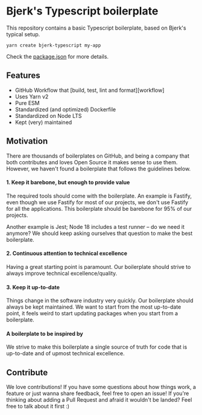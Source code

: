 # Bjerk's Typescript boilerplate

This repository contains a basic Typescript boilerplate, based on Bjerk's
typical setup.

```shell
yarn create bjerk-typescript my-app
```

Check the [package.json] for more details.

[package.json]:
  https://github.com/bjerkio/create-bjerk-typescript/blob/main/package.json

## Features

- GitHub Workflow that [build, test, lint and format][workflow]
- Uses Yarn v2
- Pure ESM
- Standardized (and optimized) Dockerfile
- Standardized on Node LTS
- Kept (very) maintained

## Motivation

There are thousands of boilerplates on GitHub, and being a company that both
contributes and loves Open Source it makes sense to use them. However, we
haven't found a boilerplate that follows the guidelines below.

#### 1. Keep it barebone, but enough to provide value

The required tools should come with the boilerplate. An example is Fastify, even
though we use Fastify for most of our projects, we don't use Fastify for all the
applications. This boilerplate should be barebone for 95% of our projects.

Another example is Jest; Node 18 includes a test runner – do we need it anymore?
We should keep asking ourselves that question to make the best boilerplate.

#### 2. Continuous attention to technical excellence

Having a great starting point is paramount. Our boilerplate should strive to
always improve technical excellence/quality.

#### 3. Keep it up-to-date

Things change in the software industry very quickly. Our boilerplate should
always be kept maintained. We want to start from the most up-to-date point, it
feels weird to start updating packages when you start from a boilerplate.

#### A boilerplate to be inspired by

We strive to make this boilerplate a single source of truth for code that is
up-to-date and of upmost technical excellence.

## Contribute

We love contributions! If you have some questions about how things work, a
feature or just wanna share feedback, feel free to open an issue! If you're
thinking about adding a Pull Request and afraid it wouldn't be landed? Feel free
to talk about it first :)

